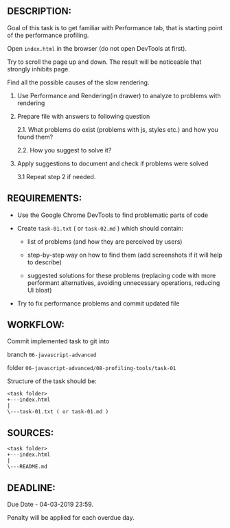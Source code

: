 ## DESCRIPTION:

Goal of this task is to get familiar with Performance tab, that is starting point of the performance profiling.

Open `index.html` in the browser (do not open DevTools at first).

Try to scroll the page up and down. The result will be noticeable that strongly inhibits page.

Find all the possible causes of the slow rendering.

1. Use Performance and Rendering(in drawer) to analyze to problems with rendering

2. Prepare file with answers to following question

    2.1. What problems do exist (problems with js, styles etc.) and how you found them?

    2.2. How you suggest to solve it?

3. Apply suggestions to document and check if problems were solved

    3.1 Repeat step 2 if needed.

## REQUIREMENTS:

* Use the Google Chrome DevTools to find problematic parts of code

* Create `task-01.txt` ( or `task-02.md` ) which should contain:

    * list of problems (and how they are perceived by users)

    * step-by-step way on how to find them (add screenshots if it will help to describe)

    * suggested solutions for these problems (replacing code with more performant alternatives, avoiding unnecessary operations, reducing UI bloat)

* Try to fix performance problems and commit updated file

## WORKFLOW:

Commit implemented task to git into

branch `06-javascript-advanced`

folder `06-javascript-advanced/08-profiling-tools/task-01`

Structure of the task should be:

```
<task folder>
+---index.html
|
\---task-01.txt ( or task-01.md )
```

## SOURCES:

```
<task folder>
+---index.html
|
\---README.md
```

## DEADLINE:

Due Date - 04-03-2019 23:59.

Penalty will be applied for each overdue day.
